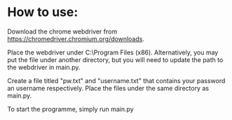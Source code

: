 # How to use:
Download the chrome webdriver from https://chromedriver.chromium.org/downloads. 

Place the webdriver under C:\Program Files (x86). Alternatively, you may put the file under another directory, but you will need to update the path to the webdriver in main.py.

Create a file titled "pw.txt" and "username.txt" that contains your password an username respectively. Place the files under the same directory as main.py.

To start the programme, simply run main.py
